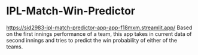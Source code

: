 # IPL-Match-Win-Predictor
https://sid2983-ipl-match-predictor-app-app-f18mxm.streamlit.app/
Based on the first innings performance of a team, this app takes in current data of second innings and tries to predict the win probability of either of the teams.

